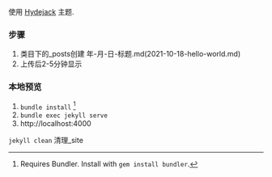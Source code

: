 
使用 [Hydejack](https://hydejack.com/) 主题.




### 步骤
1. 类目下的_posts创建 年-月-日-标题.md(2021-10-18-hello-world.md)
2. 上传后2-5分钟显示



### 本地预览

1. `bundle install` [^1]
2. `bundle exec jekyll serve`
3. http://localhost:4000

`jekyll clean` 清理_site

[^1]: Requires Bundler. Install with `gem install bundler`.